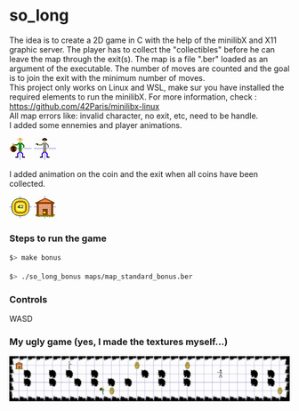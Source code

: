 # so_long

The idea is to create a 2D game in C with the help of the minilibX and X11 graphic server. The player has to collect the "collectibles" before he can leave the map through the exit(s). The map is a file ".ber" loaded as an argument of the executable. The number of moves are counted and the goal is to join the exit with the minimum number of moves.  
This project only works on Linux and WSL, make sur you have installed the required elements to run the minilibX. For more information, check : https://github.com/42Paris/minilibx-linux  
All map errors like: invalid character, no exit, etc, need to be handle.  
I added some ennemies and player animations.

![](images/Player.gif)
![](images/Enemy.gif)


I added animation on the coin and the exit when all coins have been collected.


![](images/Coin.gif)
![](images/Door.gif)


### Steps to run the game
```bash
$> make bonus

$> ./so_long_bonus maps/map_standard_bonus.ber
```

### Controls
WASD

### My ugly game (yes, I made the textures myself...)

![](images/Game.JPG)
